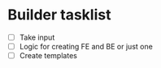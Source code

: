 # Builder tasklist

- [ ] Take input
- [ ] Logic for creating FE and BE or just one
- [ ] Create templates
